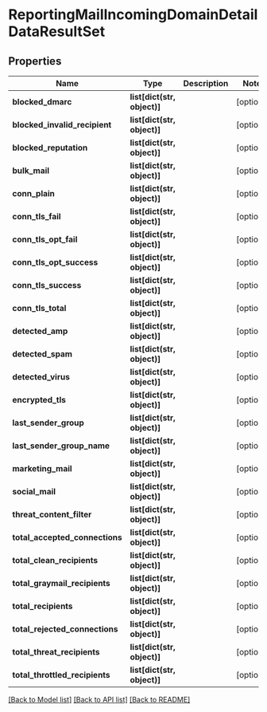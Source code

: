 # ReportingMailIncomingDomainDetailDataResultSet

## Properties
Name | Type | Description | Notes
------------ | ------------- | ------------- | -------------
**blocked_dmarc** | **list[dict(str, object)]** |  | [optional] 
**blocked_invalid_recipient** | **list[dict(str, object)]** |  | [optional] 
**blocked_reputation** | **list[dict(str, object)]** |  | [optional] 
**bulk_mail** | **list[dict(str, object)]** |  | [optional] 
**conn_plain** | **list[dict(str, object)]** |  | [optional] 
**conn_tls_fail** | **list[dict(str, object)]** |  | [optional] 
**conn_tls_opt_fail** | **list[dict(str, object)]** |  | [optional] 
**conn_tls_opt_success** | **list[dict(str, object)]** |  | [optional] 
**conn_tls_success** | **list[dict(str, object)]** |  | [optional] 
**conn_tls_total** | **list[dict(str, object)]** |  | [optional] 
**detected_amp** | **list[dict(str, object)]** |  | [optional] 
**detected_spam** | **list[dict(str, object)]** |  | [optional] 
**detected_virus** | **list[dict(str, object)]** |  | [optional] 
**encrypted_tls** | **list[dict(str, object)]** |  | [optional] 
**last_sender_group** | **list[dict(str, object)]** |  | [optional] 
**last_sender_group_name** | **list[dict(str, object)]** |  | [optional] 
**marketing_mail** | **list[dict(str, object)]** |  | [optional] 
**social_mail** | **list[dict(str, object)]** |  | [optional] 
**threat_content_filter** | **list[dict(str, object)]** |  | [optional] 
**total_accepted_connections** | **list[dict(str, object)]** |  | [optional] 
**total_clean_recipients** | **list[dict(str, object)]** |  | [optional] 
**total_graymail_recipients** | **list[dict(str, object)]** |  | [optional] 
**total_recipients** | **list[dict(str, object)]** |  | [optional] 
**total_rejected_connections** | **list[dict(str, object)]** |  | [optional] 
**total_threat_recipients** | **list[dict(str, object)]** |  | [optional] 
**total_throttled_recipients** | **list[dict(str, object)]** |  | [optional] 

[[Back to Model list]](../README.md#documentation-for-models) [[Back to API list]](../README.md#documentation-for-api-endpoints) [[Back to README]](../README.md)

